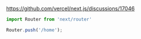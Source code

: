 https://github.com/vercel/next.js/discussions/17046

```typescript
import Router from 'next/router'

Router.push('/home');
```